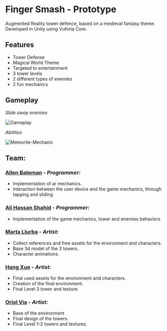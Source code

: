 # Finger Smash - Prototype
Augmented Reality tower defence, based on a medieval fantasy theme.
Developed in Unity using Vuforia Core.

## Features
- Tower Defense
- Magical World Theme
- Targeted to entertainment
- 3 tower levels
- 2 different types of enemies
- 2 fun mechanics

## Gameplay

*Slide away enemies*

![Gameplay](https://github.com/allenbateman/AR-Project-CITM/assets/59049844/43e996a5-b374-490f-a6ad-9766b75b6cca)

*Abilities*

![Meteorite-Mechanic](https://github.com/allenbateman/AR-Project-CITM/assets/59049844/e69d34f3-2a04-4e57-b930-92c46f43c278)

## Team:

### [Allen Bateman](https://github.com/allenbateman "Allen's Github Page") - *Programmer:*
- Implementation of ar mechanics.
- Interaction between the user device and the game mechanics, through tapping and sliding

### [Ali Hassan Shahid](https://github.com/FeroXx07 "Ali's Github Page") - *Programmer:*
- Implementation of the game mechanics, tower and enemies behaviors

### [Marta Llurba](https://github.com/Marta-24 "Marta's Github Page") - *Artist:*
- Collect references and free assets for the environment and characters. 
- Base 3d model of the 3 towers.
- Character animations.

### [Hang Xue](https://github.com/Patronum129 "Hang's Github Page") - *Artist:*
- Final used assets for the environment and characters. 
- Creation of the final environment.
- Final Level 3 tower and texture.

### [Oriol Via](https://github.com/guerra22 "Oriol's Github Page") - *Artist:*
- Base of the environment
- Final design of the  towers.
- Final Level 1-2 towers and textures.

